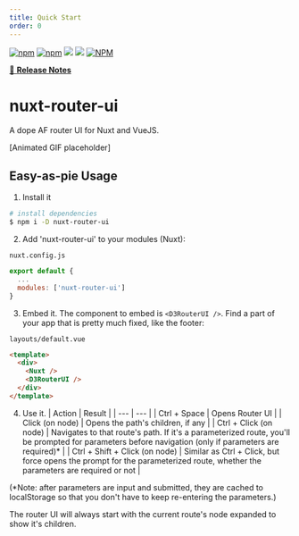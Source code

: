 ```yaml
---
title: Quick Start
order: 0
---
```

[![npm](https://img.shields.io/npm/v/nuxt-router-ui.svg)](https://www.npmjs.com/package/nuxt-router-ui)
[![npm](https://img.shields.io/npm/dt/nuxt-router-ui.svg)](https://www.npmjs.com/package/nuxt-router-ui)
[![](https://gitlab.com/richardeschloss/nuxt-router-ui/badges/master/pipeline.svg)](https://gitlab.com/richardeschloss/nuxt-router-ui)
[![](https://gitlab.com/richardeschloss/nuxt-router-ui/badges/master/coverage.svg)](https://gitlab.com/richardeschloss/nuxt-router-ui)
[![NPM](https://img.shields.io/npm/l/nuxt-router-ui.svg)](https://github.com/richardeschloss/nuxt-router-ui/blob/development/LICENSE)

[📖 **Release Notes**](./CHANGELOG.md)

# nuxt-router-ui

A dope AF router UI for Nuxt and VueJS. 

[Animated GIF placeholder]

## Easy-as-pie Usage

1. Install it

```bash
# install dependencies
$ npm i -D nuxt-router-ui
```

2. Add 'nuxt-router-ui' to your modules (Nuxt):

`nuxt.config.js`
```js
export default {
  ...
  modules: ['nuxt-router-ui']
}

```

3. Embed it. The component to embed is `<D3RouterUI />`. Find a part of your app that is pretty much fixed, like the footer:

`layouts/default.vue`
```html
<template>
  <div>
    <Nuxt />
    <D3RouterUI />
  </div>
</template>
```

4. Use it.
| Action | Result |
| --- | --- |
| Ctrl + Space | Opens Router UI |
| Click (on node) | Opens the path's children, if any |
| Ctrl + Click (on node) | Navigates to that route's path. If it's a parameterized route, you'll be prompted for parameters before navigation (only if parameters are required)* |
| Ctrl + Shift + Click (on node) | Similar as Ctrl + Click, but force opens the prompt for the parameterized route, whether the parameters are required or not |

(*Note: after parameters are input and submitted, they are cached to localStorage so that you don't have to keep re-entering the parameters.)

The router UI will always start with the current route's node expanded to show it's children.
